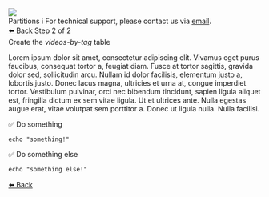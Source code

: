 <!-- TOP -->
<div class="top">
  <img class="scenario-academy-logo" src="https://datastax-academy.github.io/katapod-shared-assets/images/ds-academy-2023.svg" />
  <div class="scenario-title-section">
    <span class="scenario-title">Partitions</span>
    <span class="scenario-subtitle">ℹ️ For technical support, please contact us via <a href="mailto:academy@datastax.com">email</a>.</span>
  </div>
</div>

<!-- NAVIGATION -->
<div id="navigation-bottom" class="navigation-bottom">
 <a href='command:katapod.loadPage?[{"step":"step1"}]'
   class="btn btn-dark navigation-bottom-left">⬅️ Back
 </a>
<span class="step-count"> Step 2 of 2</span>
</div>

<!-- CONTENT -->

<div class="step-title">Create the <i>videos-by-tag</i> table</div>

Lorem ipsum dolor sit amet, consectetur adipiscing elit. Vivamus eget purus faucibus, consequat tortor a, feugiat diam. Fusce at tortor sagittis, gravida dolor sed, sollicitudin arcu. Nullam id dolor facilisis, elementum justo a, lobortis justo. Donec lacus magna, ultricies et urna at, congue imperdiet tortor. Vestibulum pulvinar, orci nec bibendum tincidunt, sapien ligula aliquet est, fringilla dictum ex sem vitae ligula. Ut et ultrices ante. Nulla egestas augue erat, vitae volutpat sem porttitor a. Donec ut ligula nulla. Nulla facilisi.

✅ Do something
```
echo "something!"
```

✅ Do something else
```
echo "something else!"
```

<!-- NAVIGATION -->
<div id="navigation-bottom" class="navigation-bottom">
 <a href='command:katapod.loadPage?[{"step":"step1"}]'
   class="btn btn-dark navigation-bottom-left">⬅️ Back
 </a>
</div>